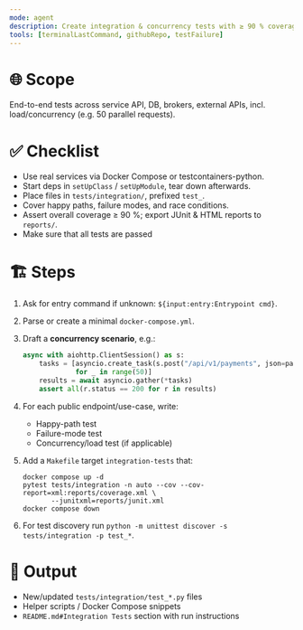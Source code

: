 ```yaml
---
mode: agent
description: Create integration & concurrency tests with ≥ 90 % coverage
tools: [terminalLastCommand, githubRepo, testFailure]
---
```


# 🌐 Scope  
End-to-end tests across service API, DB, brokers, external APIs, incl. load/concurrency (e.g. 50 parallel requests).

# ✅ Checklist  
- Use real services via Docker Compose or testcontainers-python.  
- Start deps in `setUpClass` / `setUpModule`, tear down afterwards.  
- Place files in `tests/integration/`, prefixed `test_`.  
- Cover happy paths, failure modes, and race conditions.  
- Assert overall coverage ≥ 90 %; export JUnit & HTML reports to `reports/`.
- Make sure that all tests are passed

# 🏗️ Steps  
1. Ask for entry command if unknown: `${input:entry:Entrypoint cmd}`.  
2. Parse or create a minimal `docker-compose.yml`.  
3. Draft a **concurrency scenario**, e.g.:

   ```python
   async with aiohttp.ClientSession() as s:
       tasks = [asyncio.create_task(s.post("/api/v1/payments", json=payload))
                for _ in range(50)]
       results = await asyncio.gather(*tasks)
       assert all(r.status == 200 for r in results)
   ```

4. For each public endpoint/use-case, write:  
   * Happy-path test  
   * Failure-mode test  
   * Concurrency/load test (if applicable)  
5. Add a `Makefile` target `integration-tests` that:

   ```
   docker compose up -d
   pytest tests/integration -n auto --cov --cov-report=xml:reports/coverage.xml \
          --junitxml=reports/junit.xml
   docker compose down
   ```

5. For test discovery run `python -m unittest discover -s tests/integration -p test_*`.

# 📜 Output  
* New/updated `tests/integration/test_*.py` files  
* Helper scripts / Docker Compose snippets  
* `README.md#Integration Tests` section with run instructions
